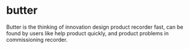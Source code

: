 # butter
Butter is the thinking of innovation design product recorder fast, can be found by users like help product quickly, and product problems in commissioning recorder.
